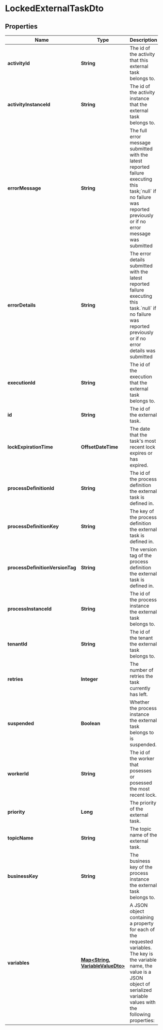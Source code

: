 

# LockedExternalTaskDto


## Properties

Name | Type | Description | Notes
------------ | ------------- | ------------- | -------------
**activityId** | **String** | The id of the activity that this external task belongs to. |  [optional]
**activityInstanceId** | **String** | The id of the activity instance that the external task belongs to. |  [optional]
**errorMessage** | **String** | The full error message submitted with the latest reported failure executing this task;&#x60;null&#x60; if no failure was reported previously or if no error message was submitted |  [optional]
**errorDetails** | **String** | The error details submitted with the latest reported failure executing this task.&#x60;null&#x60; if no failure was reported previously or if no error details was submitted |  [optional]
**executionId** | **String** | The id of the execution that the external task belongs to. |  [optional]
**id** | **String** | The id of the external task. |  [optional]
**lockExpirationTime** | **OffsetDateTime** | The date that the task&#39;s most recent lock expires or has expired. |  [optional]
**processDefinitionId** | **String** | The id of the process definition the external task is defined in. |  [optional]
**processDefinitionKey** | **String** | The key of the process definition the external task is defined in. |  [optional]
**processDefinitionVersionTag** | **String** | The version tag of the process definition the external task is defined in. |  [optional]
**processInstanceId** | **String** | The id of the process instance the external task belongs to. |  [optional]
**tenantId** | **String** | The id of the tenant the external task belongs to. |  [optional]
**retries** | **Integer** | The number of retries the task currently has left. |  [optional]
**suspended** | **Boolean** | Whether the process instance the external task belongs to is suspended. |  [optional]
**workerId** | **String** | The id of the worker that posesses or posessed the most recent lock. |  [optional]
**priority** | **Long** | The priority of the external task. |  [optional]
**topicName** | **String** | The topic name of the external task. |  [optional]
**businessKey** | **String** | The business key of the process instance the external task belongs to. |  [optional]
**variables** | [**Map&lt;String, VariableValueDto&gt;**](VariableValueDto.md) | A JSON object containing a property for each of the requested variables. The key is the variable name, the value is a JSON object of serialized variable values with the following properties: |  [optional]




